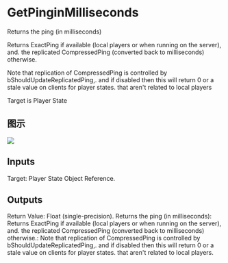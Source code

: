 # GetPinginMilliseconds

Returns the ping (in milliseconds)

Returns ExactPing if available (local players or when running on the server), and. the replicated CompressedPing (converted back to milliseconds) otherwise.

Note that replication of CompressedPing is controlled by bShouldUpdateReplicatedPing,. and if disabled then this will return 0 or a stale value on clients for player states. that aren't related to local players

Target is Player State

## 图示

![]($-20221218-20300504.png)

## Inputs

Target: Player State Object Reference.  

## Outputs

Return Value: Float (single-precision). Returns the ping (in milliseconds): Returns ExactPing if available (local players or when running on the server), and. the replicated CompressedPing (converted back to milliseconds) otherwise.: Note that replication of CompressedPing is controlled by bShouldUpdateReplicatedPing,. and if disabled then this will return 0 or a stale value on clients for player states. that aren't related to local players.

